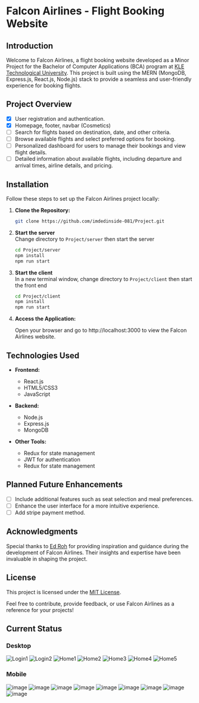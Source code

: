 # Falcon Airlines - Flight Booking Website

## Introduction

Welcome to Falcon Airlines, a flight booking website developed as a Minor Project for the Bachelor of Computer Applications (BCA) program at [KLE Technological University](https://www.linkedin.com/school/kletechbvb/). This project is built using the MERN (MongoDB, Express.js, React.js, Node.js) stack to provide a seamless and user-friendly experience for booking flights.


## Project Overview

   - [x] User registration and authentication.
   - [x] Homepage, footer, navbar (Cosmetics)
   - [ ] Search for flights based on destination, date, and other criteria.
   - [ ] Browse available flights and select preferred options for booking.
   - [ ] Personalized dashboard for users to manage their bookings and view flight details.
   - [ ] Detailed information about available flights, including departure and arrival times, airline details, and pricing.

## Installation

Follow these steps to set up the Falcon Airlines project locally:

1. **Clone the Repository:**
   ```bash
   git clone https://github.com/imdedinside-081/Project.git
   ```
2. **Start the server**  
  Change directory to `Project/server` then start the server 
   ```bash
   cd Project/server
   npm install
   npm run start
   ```
3. **Start the client**  
  In a new terminal window, change directory to `Project/client` then start the front end
   ```bash
   cd Project/client
   npm install
   npm run start
   ```
4. **Access the Application:**

    Open your browser and go to http://localhost:3000 to view the Falcon Airlines website.

## Technologies Used

- **Frontend:**
  - React.js
  - HTML5/CSS3
  - JavaScript

- **Backend:**
  - Node.js
  - Express.js
  - MongoDB

- **Other Tools:**
  - Redux for state management
  - JWT for authentication
  - Redux for state management


## Planned Future Enhancements

- [ ] Include additional features such as seat selection and meal preferences.
- [ ] Enhance the user interface for a more intuitive experience.
- [ ] Add stripe payment method.

## Acknowledgments

Special thanks to [Ed Roh](https://github.com/ed-roh/) for providing inspiration and guidance during the development of Falcon Airlines. Their insights and expertise have been invaluable in shaping the project.

## License

This project is licensed under the [MIT License](LICENSE).

Feel free to contribute, provide feedback, or use Falcon Airlines as a reference for your projects!

## Current Status

### Desktop
![Login1](https://github.com/ImDedInside-git/Project/assets/67794677/6643114b-27c6-4ce4-b146-c049e5365677)
![Login2](https://github.com/ImDedInside-git/Project/assets/67794677/5f05da8c-03ae-43b4-901b-9991a2a71414)
![Home1](https://github.com/ImDedInside-git/Project/assets/67794677/e00ee56b-1b9e-4289-b408-32fb800b0d7e)
![Home2](https://github.com/ImDedInside-git/Project/assets/67794677/81df667c-ad20-454c-9cc8-180ad4947a70)
![Home3](https://github.com/ImDedInside-git/Project/assets/67794677/81f4a24c-6a7e-43fd-ab9d-984e232461b8)
![Home4](https://github.com/ImDedInside-git/Project/assets/67794677/6b33a292-4855-4919-be8f-0425448018c9)
![Home5](https://github.com/ImDedInside-git/Project/assets/67794677/c0e54232-29e9-49be-872d-0d93b222951d)

### Mobile
![image](https://github.com/ImDedInside-git/Project/assets/67794677/3bb42f48-643d-4a7c-a8a6-68bfaca44811)
![image](https://github.com/ImDedInside-git/Project/assets/67794677/0965ddcc-6d2b-4d6e-8b76-2fa47e4ac87c)
![image](https://github.com/ImDedInside-git/Project/assets/67794677/ff5a41ba-e84e-4b60-93eb-07746d545b5a)
![image](https://github.com/ImDedInside-git/Project/assets/67794677/58ef1525-4502-4f50-aeda-e29d32a7de43)
![image](https://github.com/ImDedInside-git/Project/assets/67794677/5316c7cf-1697-4295-9961-b86210793100)
![image](https://github.com/ImDedInside-git/Project/assets/67794677/6481dee4-ce68-421c-a974-2ffb11a075ee)
![image](https://github.com/ImDedInside-git/Project/assets/67794677/23d7ca4a-8966-4c50-9920-dbd000b07652)
![image](https://github.com/ImDedInside-git/Project/assets/67794677/c8073a19-9cbf-4edb-9528-db329d0bfb60)
![image](https://github.com/ImDedInside-git/Project/assets/67794677/d0b9fd27-069b-473c-84df-e432a52be41d)
